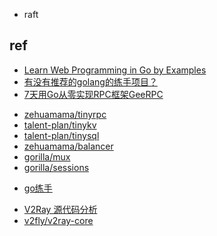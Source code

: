 

+ raft

## ref
<!-- 练手 -->
+ [Learn Web Programming in Go by Examples](https://gowebexamples.com/)
+ [有没有推荐的golang的练手项目？](https://www.zhihu.com/question/369863905)
+ [7天用Go从零实现RPC框架GeeRPC](https://zhuanlan.zhihu.com/p/265813329)

<!-- source code -->
+ [zehuamama/tinyrpc](https://github.com/zehuamama/tinyrpc)
+ [talent-plan/tinykv](https://github.com/talent-plan/tinykv)
+ [talent-plan/tinysql](https://github.com/talent-plan/tinysql)
+ [zehuamama/balancer](https://github.com/zehuamama/balancer)
+ [gorilla/mux](https://github.com/gorilla/mux)
+ [gorilla/sessions](https://github.com/gorilla/sessions)




<!-- 八股 -->
+ [go练手](https://www.zhihu.com/question/369863905)

<!-- v2ray -->
+ [V2Ray 源代码分析](https://medium.com/@jarvisgally/v2ray-%E6%BA%90%E4%BB%A3%E7%A0%81%E5%88%86%E6%9E%90-b4f8db55b0f6)
+ [v2fly/v2ray-core](https://github.com/v2fly/v2ray-core)